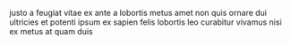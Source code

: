 justo a feugiat vitae ex ante a lobortis metus amet non quis ornare dui
ultricies et potenti ipsum ex sapien felis lobortis leo curabitur vivamus nisi
ex metus at quam duis